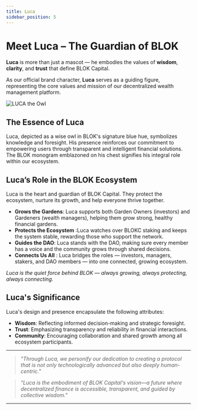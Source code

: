 ```yaml
---
title: Luca
sidebar_position: 5
---
```



# Meet Luca – The Guardian of BLOK

<div style={{
  display: 'flex',
  alignItems: 'center',
  justifyContent: 'space-between',
  flexWrap: 'wrap',
  marginTop: '2rem'
}}>

  <div style={{
    flex: '1 1 50%',
    maxWidth: '50%',
    paddingRight: '24px',
    fontSize: '1.1rem',
    lineHeight: '1.8'
  }}>
    <p>
      <strong>Luca</strong> is more than just a mascot — he embodies the values of <strong>wisdom</strong>, <strong>clarity</strong>, and <strong>trust</strong> that define BLOK Capital.
    </p>
    <p>
      As our official brand character, <strong>Luca</strong> serves as a guiding figure, representing the core values and mission of our decentralized wealth management platform.
    </p>
  </div>

  <div style={{
    flex: '1 1 50%',
    maxWidth: '50%',
    display: 'flex',
    justifyContent: 'flex-start',
    paddingLeft: '80px'
  }}>
    <img
      src="/img/luca.png"
      alt="LUCA the Owl"
      style={{
        width: '80%',
        maxWidth: '320px',
        height: 'auto',
        borderRadius: '8px'
      }}
    />
  </div>

</div>

## The Essence of Luca

Luca, depicted as a wise owl in BLOK's signature blue hue, symbolizes knowledge and foresight. His presence reinforces our commitment to empowering users through transparent and intelligent financial solutions. The BLOK monogram emblazoned on his chest signifies his integral role within our ecosystem.

## Luca’s Role in the BLOK Ecosystem

Luca is the heart and guardian of BLOK Capital. They protect the ecosystem, nurture its growth, and help everyone thrive together.

- **Grows the Gardens**: Luca supports both Garden Owners (investors) and Gardeners (wealth managers), helping them grow strong, healthy financial gardens.
- **Protects the Ecosystem** :Luca watches over BLOKC staking and keeps the system stable, rewarding those who support the network.
- **Guides the DAO**: Luca stands with the DAO, making sure every member has a voice and the community grows through shared decisions.
- **Connects Us All** : Luca bridges the roles — investors, managers, stakers, and DAO members — into one connected, growing ecosystem.

*Luca is the quiet force behind BLOK — always growing, always protecting, always connecting.*



## Luca's Significance

Luca's design and presence encapsulate the following attributes:

- **Wisdom**: Reflecting informed decision-making and strategic foresight.
- **Trust**: Emphasizing transparency and reliability in financial interactions.
- **Community**: Encouraging collaboration and shared growth among all ecosystem participants.

---

> *"Through Luca, we personify our dedication to creating a protocol that is not only technologically advanced but also deeply human-centric."*

> *"Luca is the embodiment of BLOK Capital's vision—a future where decentralized finance is accessible, transparent, and guided by collective wisdom."* 

---